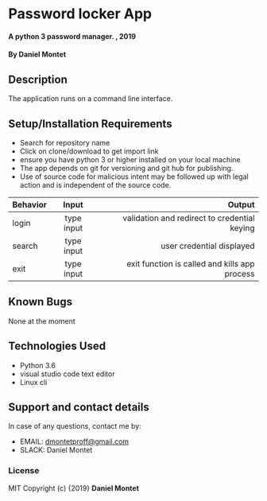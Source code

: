 # Password locker App

#### A python 3 password manager. , 2019

#### By **Daniel Montet**

## Description

The application runs on a command line interface.

## Setup/Installation Requirements

-   Search for repository name
-   Click on clone/download to get import link
-   ensure you have python 3 or higher installed on your local machine  
-   The app depends on git for versioning and git hub for publishing.
-   Use of source code for malicious intent may be followed up with legal action and is independent of the source code.

| Behavior                      |    Input    |                                                                        Output |
| ----------------------------- | :---------: | ----------------------------------------------------------------------------: |
| login              | type input |                      validation and redirect to credential keying|
| search| type input |                               user credential displayed |
| exit          | type input | exit function is called and kills app process|


## Known Bugs

None at the moment

## Technologies Used

-   Python 3.6
-   visual studio code text editor
-   Linux cli


## Support and contact details

In case of any questions, contact me by:

-   EMAIL: dmontetproff@gmail.com
-   SLACK: Daniel Montet

### License

MIT Copyright (c) {2019} **Daniel Montet**